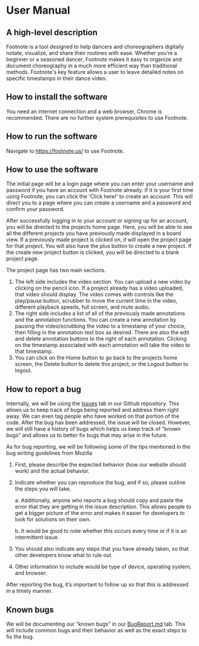 # User Manual

## A high-level description

Footnote is a tool designed to help dancers and choreographers digitally notate, visualize, and
share their routines with ease. Whether you’re a beginner or a seasoned dancer, Footnote makes it
easy to organize and document choreography in a much more efficient way than traditional methods.
Footnote's key feature allows a user to leave detailed notes on specific timestamps in their dance
video.

## How to install the software

You need an internet connection and a web browser, Chrome is recommended. There are no further system prerequisites to use Footnote.

## How to run the software

Navigate to <https://footnote.us/> to use Footnote.

## How to use the software

The initial page will be a login page where you can enter your username and password if you have an account with Footnote already. If it is your first time using Footnote, you can click the 'Click here!' to create an account. This will direct you to a page where you can create a username and a password and confirm your password.

After successfully logging in to your account or signing up for an account, you will be directed to the projects home page. Here, you will be able to see all the different projects you have previously made displayed in a board view. If a previously made project is clicked on, it will open the project page for that project. You will also have the plus button to create a new project. If the create new project button is clicked, you will be directed to a blank project page.

The project page has two main sections.

1. The left side includes the video section. You can upload a new video by clicking on the pencil icon. If a project already has a video uploaded, that video should display. The video comes with controls like the play/pause button, scrubber to move the current time in the video, different playback speeds, full screen, and mute audio.
2. The right side includes a list of all of the previously made annotations and the annotation functions. You can create a new annotation by pausing the video/scrubbing the video to a timestamp of your choice, then filling in the annotation text box as desired. There are also the edit and delete annotation buttons to the right of each annotation. Clicking on the timestamp associated with each annotation will take the video to that timestamp.
3. You can click on the Home button to go back to the projects home screen, the Delete button to delete this project, or the Logout button to logout.

## How to report a bug

Internally, we will be using the [Issues](https://github.com/miahuynhh/footnote/issues) tab in our Github repository. This allows us to keep track of bugs being reported and address them right away. We can even tag people who have worked on that portion of the code. After the bug has been addressed, the issue will be closed. However, we will still have a history of bugs which helps us keep track of “known bugs” and allows us to better fix bugs that may arise in the future.

As for bug reporting, we will be following some of the tips mentioned in the bug writing guidelines from Mozilla

1.  First, please describe the expected behavior (how our website should work) and the actual behavior.

2.  Indicate whether you can reproduce the bug, and if so, please outline the steps you will take.

    a. Additionally, anyone who reports a bug should copy and paste the error that they are getting in the issue description. This allows people to get a bigger picture of the error and makes it easier for developers to look for solutions on their own.

    b. It would be good to note whether this occurs every time or if it is an intermittent issue.

3.  You should also indicate any steps that you have already taken, so that other developers know what to rule out.

4.  Other information to include would be type of device, operating system, and browser.

After reporting the bug, it’s important to follow up so that this is addressed in a timely manner.

## Known bugs

We will be documenting our “known bugs” in our [BugReport.md](./BugReport.md) tab. This will include common bugs and their behavior as well as the exact steps to fix the bug.
